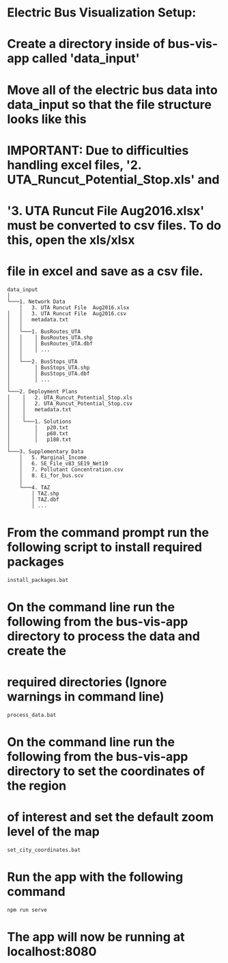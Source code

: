 # Electric Bus Visualization Setup:

# Create a directory inside of bus-vis-app called 'data_input'

# Move all of the electric bus data into data_input so that the file structure looks like this
# IMPORTANT: Due to difficulties handling excel files, '2. UTA_Runcut_Potential_Stop.xls' and
# '3. UTA Runcut File  Aug2016.xlsx' must be converted to csv files. To do this, open the xls/xlsx
# file in excel and save as a csv file.

```
data_input
│
└───1. Network Data
    │   3. UTA Runcut File  Aug2016.xlsx
│   │   3. UTA Runcut File  Aug2016.csv
│   │   metadata.txt
│   │
│   └───1. BusRoutes_UTA
│   │    │ BusRoutes_UTA.shp
│   │    │ BusRoutes_UTA.dbf
│   │    │ ...
│   │
│   └───2. BusStops_UTA
│        │ BusStops_UTA.shp
│        │ BusStops_UTA.dbf
│        │ ...    
│   
└───2. Deployment Plans
│    │   2. UTA_Runcut_Potential_Stop.xls
│    │   2. UTA_Runcut_Potential_Stop.csv
│    │   metadata.txt
│    │
│    └───1. Solutions  
│        │   p20.txt
│        │   p60.txt
│        │   p180.txt   
│
└───3. Supplementary Data
    │   5. Marginal_Income
    │   6. SE_File_v83_SE19_Net19 
    │   7. Pollutant Concentration.csv
    │   8. Ei_for_bus.scv  
    │
    └───4. TAZ
        │ TAZ.shp
        │ TAZ.dbf
        │ ...
```
# From the command prompt run the following script to install required packages
```
install_packages.bat
```

# On the command line run the following from the bus-vis-app directory to process the data and create the 
# required directories (Ignore warnings in command line)
```
process_data.bat
```

# On the command line run the following from the bus-vis-app directory to set the coordinates of the region
# of interest and set the default zoom level of the map
```
set_city_coordinates.bat
```
# Run the app with the following command
```
npm run serve
```
# The app will now be running at localhost:8080